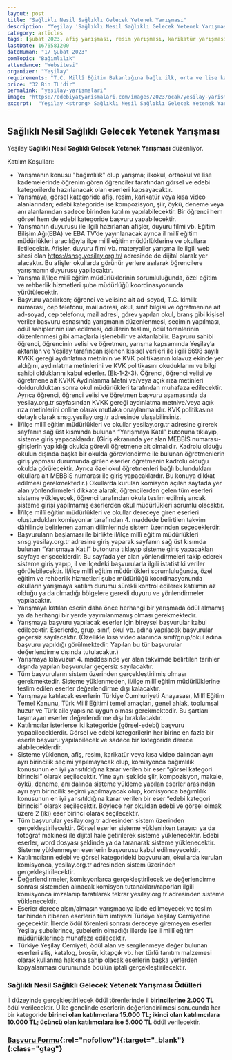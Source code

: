 ```yaml
---
layout: post
title: "Sağlıklı Nesil Sağlıklı Gelecek Yetenek Yarışması"
description: "Yeşilay 'Sağlıklı Nesil Sağlıklı Gelecek Yetenek Yarışması' düzenliyor."
category: articles
tags: [şubat 2023, afiş yarışması, resim yarışması, karikatür yarışması, ilkokul, ortaokul, lise]
lastDate: 1676581200
dateHuman: "17 Şubat 2023"
comTopic: "Bağımlılık"
attendance: "Websitesi"
organizer: "Yeşilay"
requirements: "T.C. Millî Eğitim Bakanlığına bağlı ilk, orta ve lise kademelerinde örgün eğitim gören öğrenciler katılabilir."
price: "32 Bin TL'dir"
permalink: "yesilay-yarismalari"
image: "https://edebiyatyarismalari.com/images/2023/ocak/yesilay-yarismalari.jpg"
excerpt:  "Yeşilay <strong> Sağlıklı Nesil Sağlıklı Gelecek Yetenek Yarışması </strong> düzenliyor."
---
```


## Sağlıklı Nesil Sağlıklı Gelecek Yetenek Yarışması
Yeşilay **Sağlıklı Nesil Sağlıklı Gelecek Yetenek Yarışması** düzenliyor.  

Katılım Koşulları:
- Yarışmanın konusu "bağımlılık" olup yarışma; ilkokul, ortaokul ve lise kademelerinde öğrenim gören öğrenciler tarafından görsel ve edebi kategorilerde hazırlanacak olan eserleri kapsayacaktır.
- Yarışmaya, görsel kategoride afiş, resim, karikatür veya kısa video alanlarından; edebi kategoride ise kompozisyon, şiir, öykü, deneme veya anı alanlarından sadece birinden katılım yapılabilecektir. Bir öğrenci hem görsel hem de edebi kategoride başvuru yapabilecektir.
- Yarışmanın duyurusu ile ilgili hazırlanan afişler, duyuru filmi vb. Eğitim Bilişim Ağı(EBA) ve EBA TV’de yayınlanacak ayrıca il millî eğitim müdürlükleri aracılığıyla ilçe millî eğitim müdürlüklerine ve okullara iletilecektir. Afişler, duyuru filmi vb. materyaller yarışma ile ilgili web sitesi olan https://snsg.yesilay.org.tr/ adresinde de dijital olarak yer alacaktır. Bu afişler okullarda görünür yerlere asılarak öğrencilere yarışmanın duyurusu yapılacaktır.
- Yarışma il/ilçe millî eğitim müdürlüklerinin sorumluluğunda, özel eğitim ve rehberlik hizmetleri şube müdürlüğü koordinasyonunda yürütülecektir.
- Başvuru yapılırken; öğrenci ve velisine ait ad-soyad, T.C. kimlik numarası, cep telefonu, mail adresi, okul, sınıf bilgisi ve öğretmenine ait ad-soyad, cep telefonu, mail adresi, görev yapılan okul, branş gibi kişisel veriler başvuru esnasında yarışmanın düzenlenmesi, seçimin yapılması, ödül sahiplerinin ilan edilmesi, ödüllerin teslimi, ödül törenlerinin düzenlenmesi gibi amaçlarla işlenebilir ve aktarılabilir. Başvuru sahibi öğrenci, öğrencinin velisi ve öğretmen, yarışma kapsamında Yeşilay’a aktarılan ve Yeşilay tarafından işlenen kişisel verileri ile ilgili 6698 sayılı KVKK gereği aydınlatma metninin ve KVK politikasının kılavuz ekinde yer aldığını, aydınlatma metinlerini ve KVK politikasını okuduklarını ve bilgi sahibi olduklarını kabul ederler. (Ek-1-2-3). Öğrenci, öğrenci velisi ve öğretmene ait KVKK Aydınlanma Metni ve/veya açık rıza metinleri doldurulduktan sonra okul müdürlükleri tarafından muhafaza edilecektir. Ayrıca öğrenci, öğrenci velisi ve öğretmen başvuru aşamasında da yesilay.org.tr sayfasından KVKK gereği aydınlatma metnive/veya açık rıza metinlerini online olarak mutlaka onaylanmalıdır. KVK politikasına detaylı olarak snsg.yesilay.org.tr adresinde ulaşabilirsiniz.
- İl/ilçe millî eğitim müdürlükleri ve okullar yesilay.org.tr adresine girerek sayfanın sağ üst kısmında bulunan “Yarışmaya Katıl” butonuna tıklayıp, sisteme giriş yapacaklardır. (Giriş ekranında yer alan MEBBİS numarası- girişlerin yapıldığı okulda görevli öğretmene ait olmalıdır. Kadrolu olduğu okulun dışında başka bir okulda görevlendirme ile bulunan öğretmenlerin giriş yapması durumunda girilen eserler öğretmenin kadrolu olduğu okulda görülecektir. Ayrıca özel okul öğretmenleri bağlı bulundukları okullara ait MEBBİS numarası ile giriş yapacaklardır. Bu konuya dikkat edilmesi gerekmektedir.) Okullarda kurulan komisyon açılan sayfada yer alan yönlendirmeleri dikkate alarak, öğrencilerden gelen tüm eserleri sisteme yükleyecek, öğrenci tarafından okula teslim edilmiş ancak sisteme girişi yapılmamış eserlerden okul müdürlükleri sorumlu olacaktır.
- İl/ilçe millî eğitim müdürlükleri ve okullar dereceye giren eserleri oluşturdukları komisyonlar tarafından 4. maddede belirtilen takvim dâhilinde belirlenen zaman dilimlerinde sistem üzerinden seçeceklerdir.
- Başvuruların başlaması ile birlikte il/ilçe millî eğitim müdürlükleri snsg.yesilay.org.tr adresine giriş yaparak sayfanın sağ üst kısımda bulunan “Yarışmaya Katıl” butonuna tıklayıp sisteme giriş yapacakları sayfaya erişeceklerdir. Bu sayfada yer alan yönlendirmeleri takip ederek sisteme giriş yapıp, il ve ilçedeki başvurularla ilgili istatistiki veriler görülebilecektir. İl/ilçe millî eğitim müdürlükleri sorumluluğunda, özel eğitim ve rehberlik hizmetleri şube müdürlüğü koordinasyonunda okulların yarışmaya katılım durumu sürekli kontrol edilerek katılımın az olduğu ya da olmadığı bölgelere gerekli duyuru ve yönlendirmeler yapılacaktır.
- Yarışmaya katılan eserin daha önce herhangi bir yarışmada ödül almamış ya da herhangi bir yerde yayımlanmamış olması gerekmektedir.
- Yarışmaya başvuru yapılacak eserler için bireysel başvurular kabul edilecektir. Eserlerde, grup, sınıf, okul vb. adına yapılacak başvurular geçersiz sayılacaktır. (Özellikle kısa video alanında sınıf/grup/okul adına başvuru yapıldığı görülmektedir. Yapılan bu tür başvurular değerlendirme dışında tutulacaktır.)
- Yarışmaya kılavuzun 4. maddesinde yer alan takvimde belirtilen tarihler dışında yapılan başvurular geçersiz sayılacaktır.
- Tüm başvuruların sistem üzerinden gerçekleştirilmiş olması gerekmektedir. Sisteme yüklenmeden, il/ilçe millî eğitim müdürlüklerine teslim edilen eserler değerlendirme dışı kalacaktır.
- Yarışmaya katılacak eserlerin Türkiye Cumhuriyeti Anayasası, Millî Eğitim Temel Kanunu, Türk Millî Eğitimi temel amaçları, genel ahlak, toplumsal huzur ve Türk aile yapısına uygun olması gerekmektedir. Bu şartları taşımayan eserler değerlendirme dışı bırakılacaktır.
- Katılımcılar isterlerse iki kategoride (görsel-edebi) başvuru yapabileceklerdir. Görsel ve edebi kategorilerin her birine en fazla bir eserle başvuru yapılabilecek ve sadece bir kategoride derece alabileceklerdir.
- Sisteme yüklenen, afiş, resim, karikatür veya kısa video dalından ayrı ayrı birincilik seçimi yapılmayacak olup, komisyonca bağımlılık konusunun en iyi yansıtıldığına karar verilen bir eser “görsel kategori birincisi” olarak seçilecektir. Yine aynı şekilde şiir, kompozisyon, makale, öykü, deneme, anı dalında sisteme yükleme yapılan eserler arasından ayrı ayrı birincilik seçimi yapılmayacak olup, komisyonca bağımlılık konusunun en iyi yansıtıldığına karar verilen bir eser “edebi kategori birincisi” olarak seçilecektir. Böylece her okuldan edebi ve görsel olmak üzere 2 (iki) eser birinci olarak seçilecektir.
- Tüm başvurular yesilay.org.tr adresinden sistem üzerinden gerçekleştirilecektir. Görsel eserler sisteme yüklenirken tarayıcı ya da fotoğraf makinesi ile dijital hale getirilerek sisteme yüklenecektir. Edebi eserler, word dosyası şeklinde ya da taranarak sisteme yüklenecektir. Sisteme yüklenmeyen eserlerin başvurusu kabul edilmeyecektir.
- Katılımcıların edebi ve görsel kategorideki başvuruları, okullarda kurulan komisyonca, yesilay.org.tr adresinden sistem üzerinden gerçekleştirilecektir.
- Değerlendirmeler, komisyonlarca gerçekleştirilecek ve değerlendirme sonrası sistemden alınacak komisyon tutanakları/raporları ilgili komisyonca imzalanıp taratılarak tekrar yesilay.org.tr adresinden sisteme yüklenecektir.
- Eserler derece alsın/almasın yarışmacıya iade edilmeyecek ve teslim tarihinden itibaren eserlerin tüm imtiyazı Türkiye Yeşilay Cemiyetine geçecektir. İllerde ödül törenleri sonrası dereceye giremeyen eserler Yeşilay şubelerince, şubelerin olmadığı illerde ise il millî eğitim müdürlüklerince muhafaza edilecektir.
- Türkiye Yeşilay Cemiyeti, ödül alan ve sergilenmeye değer bulunan eserleri afiş, katalog, broşür, kitapçık vb. her türlü tanıtım malzemesi olarak kullanma hakkına sahip olacak eserlerin başka yerlerden kopyalanması durumunda ödülün iptali gerçekleştirilecektir.


### Sağlıklı Nesil Sağlıklı Gelecek Yetenek Yarışması Ödülleri
İl düzeyinde gerçekleştirilecek ödül törenlerinde **il birincilerine 2.000 TL** ödül verilecektir. Ülke genelinde eserlerin değerlendirilmesi sonucunda her bir kategoride **birinci olan katılımcılara 15.000 TL; ikinci olan katılımcılara 10.000 TL; üçüncü olan katılımcılara ise 5.000 TL** ödül verilecektir.


### [Başvuru Formu](https://snsg.yesilay.org.tr/?ref=edebiyatyarismalari.com){:rel="nofollow"}{:target="_blank"}{:class="gtag"}